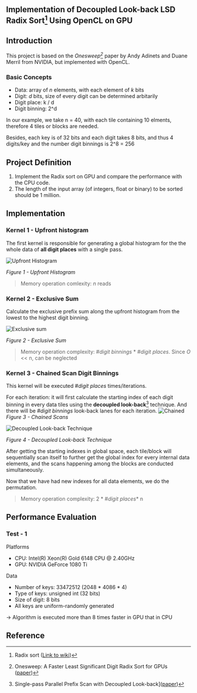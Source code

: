 ## Implementation of Decoupled Look-back LSD Radix Sort[^1] Using OpenCL on GPU
## Introduction

This project is based on the _Onesweep[^2]_ paper by Andy Adinets and Duane Merril from NVIDIA, but implemented with OpenCL.

### Basic Concepts

- Data: array of _n_ elements, with each element of _k_ bits
- Digit: _d_ bits, size of every digit can be determined arbitarily
- Digit place: k / d 
- Digit binning: 2^d

In our example, we take n = 40, with each tile containing 10 elments, therefore 4 tiles or blocks are needed. 

Besides, each key is of 32 bits and each digit takes 8 bits, and thus 4 digits/key and the number digit binnings is 2^8 = 256


## Project Definition
1. Implement the Radix sort on GPU and compare the performance with the CPU code.
2. The length of the input array (of integers, float or binary) to be sorted should be 1 million. 

## Implementation

### Kernel 1 -  Upfront histogram 

The first kernel is responsible for generating a global histogram for the the whole data of __all digit places__ with a single pass.

![Upfront Histogram](https://user-images.githubusercontent.com/49132368/182047122-22470312-f0ab-4c51-8092-65c75f9ae564.png)

_Figure 1 - Upfront Histogram_

> Memory operation comlexity: _n_ reads

### Kernel 2 - Exclusive Sum

Calculate the exclusive prefix sum along the upfront histogram from the lowest to the highest digit binning.

![Exclusive sum](https://user-images.githubusercontent.com/49132368/182047131-028b1d32-e2db-4794-a5b1-7e69b58a149b.png)

_Figure 2 - Exclusive Sum_

> Memory operation complexity: #_digit binnings_ * #_digit places_. Since _O_ << n, can be neglected

### Kernel 3 -  Chained Scan Digit Binnings

This kernel will be executed #_digit places_ times/iterations. 

For each iteration: it will first calculate the starting index of each digit binning in every data tiles using the __decoupled look-back__[^3] technique. And there will be #_digit binnings_ look-back lanes for each iteration.
![Chained](https://user-images.githubusercontent.com/49132368/182047634-a329bf05-64ed-44ac-b033-a4de664cd79a.png)
_Figure 3 - Chained Scans_

![Decoupled Look-back Technique](https://user-images.githubusercontent.com/49132368/182047710-fb8a8d3c-396b-47c9-84d2-73874d15b1ab.png)

_Figure 4 - Decoupled Look-back Technique_ 

After getting the starting indexes in global space, each tile/block will sequentially scan itself to further get the global index for every internal data elements, and the scans happening among the blocks are conducted simultaneously.

Now that we have had new indexes for all data elements, we do the permutation.

> Memory operation complexity: 2 * #_digit places_* n 

## Performance Evaluation

### Test - 1

Platforms

- CPU: Intel(R) Xeon(R) Gold 6148 CPU @ 2.40GHz
- GPU: NVIDIA GeForce 1080 Ti

Data
- Number of keys: 33472512 (2048 * 4086 * 4)
- Type of keys: unsigned int (32 bits)
- Size of digit: 8 bits
- All keys are uniform-randomly generated

-> Algorithm is executed more than 8 times faster in GPU that in CPU

## Reference
[^1]: Radix sort ([Link to wiki](https://en.wikipedia.org/wiki/Radix_sort))

[^2]: Onesweep: A Faster Least Significant Digit Radix Sort for GPUs ([paper](https://arxiv.org/pdf/2206.01784.pdf))

[^3]: Single-pass Parallel Prefix Scan with Decoupled Look-back]([paper](https://research.nvidia.com/publication/2016-03_single-pass-parallel-prefix-scan-decoupled-look-back))